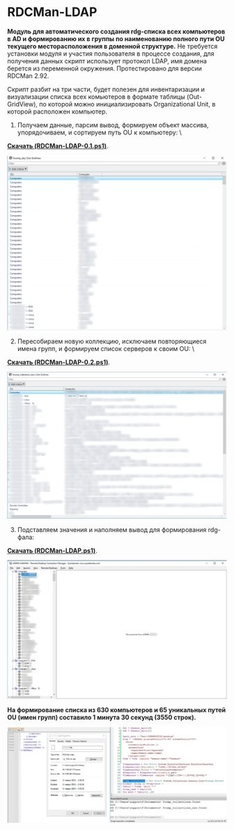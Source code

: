 # RDCMan-LDAP
**Модуль для автоматического создания rdg-списка всех компьютеров в AD и формированию их в группы по наименованию полного пути OU текущего месторасположения в доменной структуре.** Не требуется установки модуля и участия пользователя в процессе создания, для получения данных скрипт использует протокол LDAP, имя домена берется из переменной окружения. Протестировано для версии RDCMan 2.92.

Скрипт разбит на три части, будет полезен для инвентаризации и визуализации списка всех комьютеров в формате таблицы (Out-GridView), по которой можно инициализировать Organizational Unit, в которой расположен компьютер.

1. Получаем данные, парсим вывод, формируем объект массива, упорядочиваем, и сортируем путь OU к компьютеру: \

**[Скачать (RDCMan-LDAP-0.1.ps1)](https://github.com/Lifailon/RDCMan-LDAP/blob/rsa/RDCMan-LDAP-0.1.ps1)**.

![Image alt](https://github.com/Lifailon/RDCMan-LDAP/blob/rsa/Screen/Out-GridView-0.1.jpg)

2. Пересобираем новую коллекцию, исключаем повторяющиеся имена групп, и формируем список серверов к своим OU: \

**[Скачать (RDCMan-LDAP-0.2.ps1)](https://github.com/Lifailon/RDCMan-LDAP/blob/rsa/RDCMan-LDAP-0.2.ps1)**.

![Image alt](https://github.com/Lifailon/RDCMan-LDAP/blob/rsa/Screen/Out-GridView-0.2.jpg)

3. Подставляем значения и наполняем вывод для формирования rdg-фала:

**[Скачать (RDCMan-LDAP.ps1)](https://github.com/Lifailon/RDCMan-LDAP/blob/rsa/RDCMan-LDAP.ps1)**.

![Image alt](https://github.com/Lifailon/RDCMan-LDAP/blob/rsa/Screen/RDCMan-List.jpg)

**На формирование списка из 630 компьютеров и 65 уникальных путей OU (имен групп) составило 1 минута 30 секунд (3550 строк).**

![Image alt](https://github.com/Lifailon/RDCMan-LDAP/blob/rsa/Screen/rdg-file.jpg)
